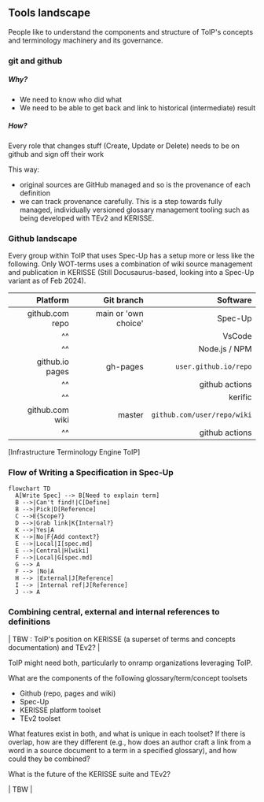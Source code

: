 
## Tools landscape

People like to understand the components and structure of ToIP's concepts and terminology machinery and its governance.

### git and github

##### Why?
- We need to know who did what
- We need to be able to get back and link to historical (intermediate) result

##### How?
Every role that changes stuff (Create, Update or Delete) needs to be on github and sign off their work

This way:
- original sources are GitHub managed and so is the provenance of each definition
- we can track provenance carefully. This is a step towards fully managed, individually versioned glossary management tooling such as being developed with TEv2 and KERISSE.

### Github landscape

Every group within ToIP that uses Spec-Up has a setup more or less like the following. Only WOT-terms uses a combination of wiki source management and publication in KERISSE (Still Docusaurus-based, looking into a Spec-Up variant as of Feb 2024).

Platform| Git branch | Software
----: | --------------: | ---------:
github.com repo| main or 'own choice' |Spec-Up|
^^  || VsCode |
^^ || Node.js / NPM |
github.io pages |gh-pages| `user.github.io/repo` |
^^ |  | github actions |
^^ |  | kerific |
github.com wiki| master |`github.com/user/repo/wiki`|
^^ || github actions |
[Infrastructure Terminology Engine ToIP]

### Flow of Writing a Specification in Spec-Up

```mermaid
flowchart TD
  A[Write Spec] --> B[Need to explain term]
  B -->|Can't find!|C[Define]
  B -->|Pick|D[Reference]
  C -->E{Scope?}
  D -->|Grab link|K{Internal?}
  K -->|Yes|A
  K -->|No|F{Add context?}
  E -->|Local|I[spec.md]
  E -->|Central|H[wiki]
  F -->|Local|G[spec.md]
  G --> A
  F --> |No|A 
  H --> |External|J[Reference]
  I --> |Internal ref|J[Reference]
  J --> A
```

### Combining central, external and internal references to definitions

| TBW : ToIP's position on KERISSE (a superset of terms and concepts documentation) and TEv2? |

ToIP might need both, particularly to onramp organizations leveraging ToIP.

What are the components of the following glossary/term/concept toolsets

- Github (repo, pages and wiki)
- Spec-Up
- KERISSE platform toolset
- TEv2 toolset

What features exist in both, and what is unique in each toolset? If there is overlap, how are they different (e.g., how does an author craft a link from a word in a source document to a term in a specified glossary), and how could they be combined?

What is the future of the KERISSE suite and TEv2?

| TBW |
